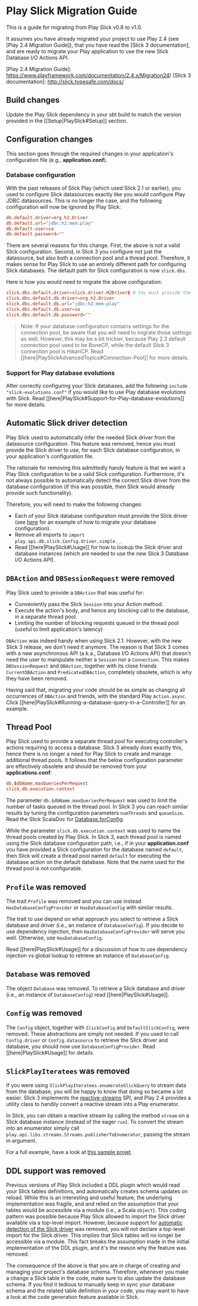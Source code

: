 # Play Slick Migration Guide

This is a guide for migrating from Play Slick v0.8 to v1.0.

It assumes you have already migrated your project to use Play 2.4 (see [Play 2.4 Migration Guide]), that you have read the [Slick 3 documentation], and are ready to migrate your Play application to use the new Slick Database I/O Actions API.

[Play 2.4 Migration Guide]: https://www.playframework.com/documentation/2.4.x/Migration24)
[Slick 3 documentation]: http://slick.typesafe.com/docs/

## Build changes

Update the Play Slick dependency in your sbt build to match the version provided in the [[Setup|PlaySlick#Setup]] section.

## Configuration changes

This section goes through the required changes in your application's configuration file (e.g., **application.conf**).

### Database configuration

With the past releases of Slick Play (which used Slick 2.1 or earlier), you used to configure Slick datasources exactly like you would configure Play JDBC datasources. This is no longer the case, and the following configuration will now be ignored by Play Slick:

```conf
db.default.driver=org.h2.Driver
db.default.url="jdbc:h2:mem:play"
db.default.user=sa
db.default.password=""
```

There are several reasons for this change. First, the above is not a valid Slick configuration. Second, in Slick 3 you configure not just the datasource, but also both a connection pool and a thread pool. Therefore, it makes sense for Play Slick to use an entirely different path for configuring Slick databases. The default path for Slick configuration is now `slick.dbs`.

Here is how you would need to migrate the above configuration:

```conf
slick.dbs.default.driver=slick.driver.H2Driver$ # You must provide the required Slick driver! 
slick.dbs.default.db.driver=org.h2.Driver
slick.dbs.default.db.url="jdbc:h2:mem:play"
slick.dbs.default.db.user=sa
slick.dbs.default.db.password=""
```

> Note: If your database configuration contains settings for the connection pool, be aware that you will need to migrate those settings as well. However, this may be a bit trickier, because Play 2.3 default connection pool used to be BoneCP, while the default Slick 3 connection pool is HikariCP. Read [[here|PlaySlickAdvancedTopics#Connection-Pool]] for more details.

### Support for Play database evolutions

After correctly configuring your Slick databases, add the following `include "slick-evolutions.conf"` if you would like to use Play database evolutions with Slick. Read [[here|PlaySlick#Support-for-Play-database-evolutions]] for more details.

## Automatic Slick driver detection

Play Slick used to automatically infer the needed Slick driver from the datasource configuration. This feature was removed, hence you must provide the Slick driver to use, for each Slick database configuration, in your application's configuration file.

The rationale for removing this admittedly handy feature is that we want a Play Slick configuration to be a valid Slick configuration. Furthermore, it's not always possible to automatically detect the correct Slick driver from the database configuration (if this was possible, then Slick would already provide such functionality).

Therefore, you will need to make the following changes:

  * Each of your Slick database configuration must provide the Slick driver (see [here](#Database-configuration) for an example of how to migrate your database configuration).
  * Remove all imports to `import play.api.db.slick.Config.driver.simple._`.
  * Read [[here|PlaySlick#Usage]] for how to lookup the Slick driver and database instances (which are needed to use the new Slick 3 Database I/O Actions API).

## `DBAction` and `DBSessionRequest` were removed

Play Slick used to provide a `DBAction` that was useful for:

* Conveniently pass the Slick `Session` into your Action method.
* Execute the action's body, and hence any blocking call to the database, in a separate thread pool.
* Limiting the number of blocking requests queued in the thread pool (useful to limit application's latency)

`DBAction` was indeed handy when using Slick 2.1. However, with the new Slick 3 release, we don't need it anymore. The reason is that Slick 3 comes with a new asynchronous API (a.k.a., Database I/O Actions API) that doesn't need the user to manipulate neither a `Session` nor a `Connection`. This makes `DBSessionRequest` and `DBAction`, together with its close friends `CurrentDBAction` and `PredicatedDBAction`, completely obsolete, which is why they have been removed.

Having said that, migrating your code should be as simple as changing all occurrences of `DBAction` and friends, with the standard Play `Action.async`. Click [[here|PlaySlick#Running-a-database-query-in-a-Controller]] for an example.

## Thread Pool

Play Slick used to provide a separate thread pool for executing controller's actions requiring to access a database. Slick 3 already does exactly this, hence there is no longer a need for Play Slick to create and manage additional thread pools. It follows that the below configuration parameter are effectively obsolete and should be removed from your **applications.conf**:

```conf
db.$dbName.maxQueriesPerRequest
slick.db.execution.context
```

The parameter `db.$dbName.maxQueriesPerRequest` was used to limit the number of tasks queued in the thread pool. In Slick 3 you can reach similar results by tuning the configuration parameters `numThreads` and `queueSize`. Read the Slick ScalaDoc for [Database.forConfig].

While the parameter `slick.db.execution.context` was used to name the thread pools created by Play Slick. In Slick 3, each thread pool is named using the Slick database configuration path, i.e., if in your **application.conf** you have provided a Slick configuration for the database named `default`, then Slick will create a thread pool named `default` for executing the database action on the default database. Note that the name used for the thread pool is not configurable.

[Database.forConfig]: http://slick.typesafe.com/doc/3.0.0-RC3/api/index.html#slick.jdbc.JdbcBackend$DatabaseFactoryDef@forConfig(String,Config,Driver):Database

## `Profile` was removed

The trait `Profile` was removed and you can use instead `HasDatabaseConfigProvider` or `HasDatabaseConfig` with similar results.

The trait to use depend on what approach you select to retrieve a Slick database and driver (i.e., an instance of `DatabaseConfig`). If you decide to use dependency injection, then `HasDatabaseConfigProvider` will serve you well. Otherwise, use `HasDatabaseConfig`.

Read [[here|PlaySlick#Usage]] for a discussion of how to use dependency injection vs global lookup to retrieve an instance of `DatabaseConfig`.

## `Database` was removed

The object `Database` was removed. To retrieve a Slick database and driver (i.e., an instance of `DatabaseConfig`) read [[here|PlaySlick#Usage]].

## `Config` was removed

The `Config` object, together with `SlickConfig` and `DefaultSlickConfig`, were removed. These abstractions are simply not needed. If you used to call `Config.driver` or `Config.datasource` to retrieve the Slick driver and database, you should now use `DatabaseConfigProvider`. Read [[here|PlaySlick#Usage]] for details.

## `SlickPlayIteratees` was removed

If you were using `SlickPlayIteratees.enumerateSlickQuery` to stream data from the database, you will be happy to know that doing so became a lot easier. Slick 3 implements the [reactive-streams] SPI, and Play 2.4 provides a utility class to handily convert a reactive stream into a Play enumerator.

In Slick, you can obtain a reactive stream by calling the method `stream` on a Slick database instance (instead of the eager `run`). To convert the stream into an enumerator simply call `play.api.libs.streams.Streams.publisherToEnumerator`, passing the stream in argument.

For a full example, have a look at [this sample projet](https://github.com/playframework/play-slick/tree/master/samples/iteratee).

[reactive-streams]: http://www.reactive-streams.org/

## DDL support was removed

Previous versions of Play Slick included a DDL plugin which would read your Slick tables definitions, and automatically creates schema updates on reload. While this is an interesting and useful feature, the underlying implementation was fragile, and and relied on the assumption that your tables would be accessible via a module (i.e., a Scala `object`). This coding pattern was possible because Play Slick allowed to import the Slick driver available via a top-level import. However, because support for [automatic detection of the Slick driver](#Automatic-Slick-driver-detection) was removed, you will not declare a top-level import for the Slick driver. This implies that Slick tables will no longer be accessible via a module. This fact breaks the assumption made in the initial implementation of the DDL plugin, and it's the reason why the feature was removed.

The consequence of the above is that you are in charge of creating and managing your project's database schema. Therefore, whenever you make a change a Slick table in the code, make sure to also update the database schema. If you find it tedious to manually keep in sync your database schema and the related table definition in your code, you may want to have a look at the code generation feature available in Slick.